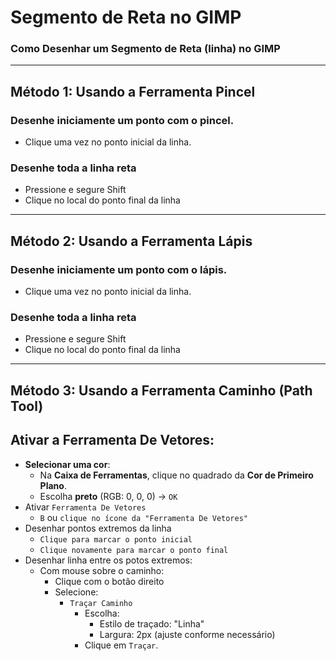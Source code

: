 # Segmento de Reta no GIMP

### **Como Desenhar um Segmento de Reta (linha) no GIMP**  


---

## **Método 1: Usando a Ferramenta Pincel**  

### Desenhe iniciamente um ponto com o pincel.
- Clique uma vez no ponto inicial da linha.

### Desenhe toda a linha reta
- Pressione e segure Shift
- Clique no local do ponto final da linha


---


## **Método 2: Usando a Ferramenta Lápis**  

### Desenhe iniciamente um ponto com o lápis.
- Clique uma vez no ponto inicial da linha.

### Desenhe toda a linha reta
- Pressione e segure Shift
- Clique no local do ponto final da linha


---


## Método 3: Usando a Ferramenta Caminho (Path Tool)


## Ativar a Ferramenta De Vetores:
- **Selecionar uma cor**:  
   - Na **Caixa de Ferramentas**, clique no quadrado da **Cor de Primeiro Plano**.  
   - Escolha **preto** (RGB: 0, 0, 0) → `OK`
- Ativar `Ferramenta De Vetores`
    - `B` ou `clique no ícone da "Ferramenta De Vetores"`
- Desenhar pontos extremos da linha
    - `Clique para marcar o ponto inicial`
    - `Clique novamente para marcar o ponto final`
- Desenhar linha entre os potos extremos:
    - Com mouse sobre o caminho:
        - Clique com o botão direito
        - Selecione:
            - `Traçar Caminho`
                - Escolha:
                    - Estilo de traçado: "Linha"
                    - Largura: 2px (ajuste conforme necessário)
                - Clique em `Traçar`.